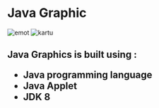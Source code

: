 <h1>Java Graphic</h1>


![emot](https://user-images.githubusercontent.com/28913705/81542967-a7a65380-939f-11ea-82db-7e72955a6350.png)
![kartu](https://user-images.githubusercontent.com/28913705/81543060-c73d7c00-939f-11ea-9747-32f46e7739b3.png)

<p></p>
<p><h2>Java Graphics is built using :
  <ul>
    <li>Java programming language</li>
    <li>Java Applet</li>
    <li>JDK 8</li>
  </ul>
</h2></p>
